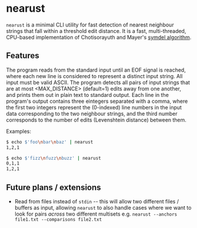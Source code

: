 # nearust
`nearust` is a minimal CLI utility for fast detection of nearest neighbour strings that fall within a threshold edit distance.
It is a fast, multi-threaded, CPU-based implementation of Chotisorayuth and Mayer's [symdel algorithm](https://arxiv.org/abs/2403.09010v1).

## Features
The program reads from the standard input until an EOF signal is reached, where each new line is considered to represent a distinct input string. 
All input must be valid ASCII.
The program detects all pairs of input strings that are at most <MAX_DISTANCE> (default=1) edits away from one another, and prints them out in plain text to standard output.
Each line in the program's output contains three eintegers separated with a comma, where the first two integers represent the (0-indexed) line numbers in the input data corresponding to the two neighbour strings, and the third number corresponds to the number of edits (Levenshtein distance) between them.

Examples:

```bash
$ echo $'foo\nbar\nbaz' | nearust
1,2,1
```

```bash
$ echo $'fizz\nfuzz\nbuzz' | nearust
0,1,1
1,2,1
```

## Future plans / extensions
- Read from files instead of `stdin` -- this will allow two different files / buffers as input, allowing `nearust` to also handle cases where we want to look for pairs *across* two different multisets e.g. `nearust --anchors file1.txt --comparisons file2.txt`
